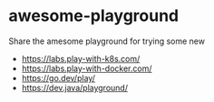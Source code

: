 # awesome-playground
Share the amesome playground for trying some new

* https://labs.play-with-k8s.com/
* https://labs.play-with-docker.com/
* https://go.dev/play/
* https://dev.java/playground/

